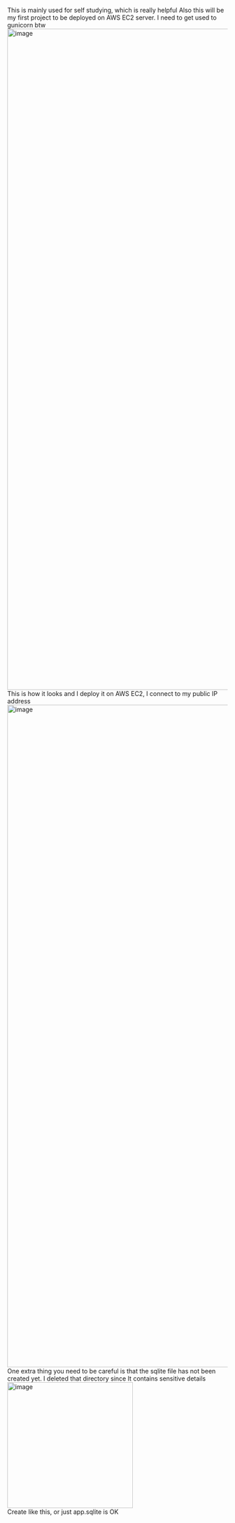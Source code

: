 This is mainly used for self studying, which is really helpful
Also this will be my first project to be deployed on AWS EC2 server. I need to get used to gunicorn btw
<img width="1508" alt="image" src="https://github.com/user-attachments/assets/085cedf9-c8b6-4bd0-a783-1f87c0317b0b">
This is how it looks and I deploy it on AWS EC2, I connect to my public IP address
<img width="1511" alt="image" src="https://github.com/user-attachments/assets/7cd8eb02-e1be-45b6-b0c9-a1230a98a125">
One extra thing you need to be careful is that the sqlite file has not been created yet. I deleted that directory since It contains sensitive details
<img width="287" alt="image" src="https://github.com/user-attachments/assets/41ede396-8c78-4477-96c6-66098356d7aa">
<br/>
Create like this, or just app.sqlite is OK
